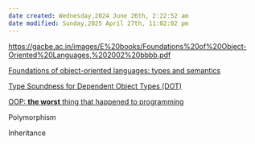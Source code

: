 ```yaml
---
date created: Wednesday,2024 June 26th, 2:22:52 am
date modified: Sunday,2025 April 27th, 11:02:02 pm
---
```


https://gacbe.ac.in/images/E%20books/Foundations%20of%20Object-Oriented%20Languages,%202002%20bbbb.pdf

[Foundations of object-oriented languages: types and semantics](https://dl.acm.org/doi/10.5555/507119)

[Type Soundness for Dependent Object Types (DOT)](https://lampwww.epfl.ch/~amin/dot/soundness_oopsla16.pdf)

[OOP: **the worst** thing that happened to programming](https://alexanderdanilov.dev/en/articles/oop)


Polymorphism

Inheritance